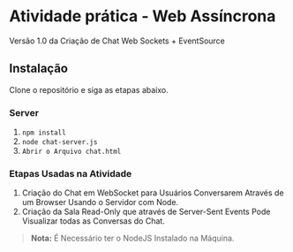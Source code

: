 # Atividade prática - Web Assíncrona

Versão 1.0 da Criação de Chat Web Sockets + EventSource

## Instalação

Clone o repositório e siga as etapas abaixo.

### Server

1. `npm install`
2. `node chat-server.js`
3. `Abrir o Arquivo chat.html`

### Etapas Usadas na Atividade

1. Criação do Chat em WebSocket para Usuários Conversarem Através de um Browser Usando o Servidor com Node.
2. Criação da Sala Read-Only que através de Server-Sent Events Pode Visualizar todas as Conversas do Chat.


> **Nota:** É Necessário ter o NodeJS Instalado na Máquina.
